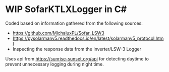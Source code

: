 # WIP SofarKTLXLogger in C#

Coded based on information gathered from the following sources:

- https://github.com/MichaluxPL/Sofar_LSW3
- https://pysolarmanv5.readthedocs.io/en/latest/solarmanv5_protocol.html
- Inspecting the response data from the Inverter/LSW-3 Logger

Uses api from https://sunrise-sunset.org/api for detecting daytime to prevent unnecessary logging during night time.
